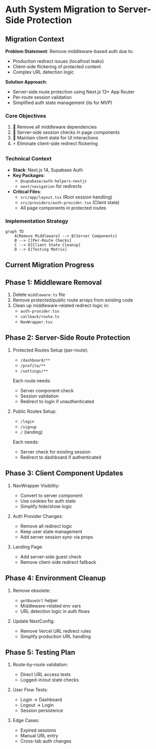 # Auth System Migration to Server-Side Protection

## Migration Context
**Problem Statement**: Remove middleware-based auth due to:
- Production redirect issues (localhost leaks)
- Client-side flickering of protected content
- Complex URL detection logic

**Solution Approach**: 
- Server-side route protection using Next.js 13+ App Router
- Per-route session validation
- Simplified auth state management (its for MVP)

### Core Objectives
1. 🚫 Remove all middleware dependencies
2. 🔐 Server-side session checks in page components
3. 🧩 Maintain client state for UI interactions
4. ⚡ Eliminate client-side redirect flickering

### Technical Context
- **Stack**: Next.js 14, Supabase Auth
- **Key Packages**: 
  - `@supabase/auth-helpers-nextjs`
  - `next/navigation` for redirects
- **Critical Files**:
  - `src/app/layout.tsx` (Root session handling)
  - `src/providers/auth-provider.tsx` (Client state)
  - All page components in protected routes

### Implementation Strategy
```mermaid
graph TD
    A[Remove Middleware] --> B[Server Components]
    B --> C[Per-Route Checks]
    C --> D[Client State Cleanup]
    D --> E[Testing Matrix]
```

## Current Migration Progress

## Phase 1: Middleware Removal
1. Delete `middleware.ts` file
2. Remove protected/public route arrays from existing code
3. Clean up middleware-related redirect logic in:
   - `auth-provider.tsx`
   - `callback/route.ts`
   - `NavWrapper.tsx`

## Phase 2: Server-Side Route Protection
1. Protected Routes Setup (per-route):
   - `/dashboard/**`
   - `/profile/**`
   - `/settings/**`
   
   Each route needs:
   - Server component check
   - Session validation
   - Redirect to login if unauthenticated

2. Public Routes Setup:
   - `/login`
   - `/signup`
   - `/` (landing)
   
   Each needs:
   - Server check for existing session
   - Redirect to dashboard if authenticated

## Phase 3: Client Component Updates
1. NavWrapper Visibility:
   - Convert to server component
   - Use cookies for auth state
   - Simplify hide/show logic

2. Auth Provider Changes:
   - Remove all redirect logic
   - Keep user state management
   - Add server session sync via props

3. Landing Page:
   - Add server-side guest check
   - Remove client-side redirect fallback

## Phase 4: Environment Cleanup
1. Remove obsolete:
   - `getBaseUrl` helper
   - Middleware-related env vars
   - URL detection logic in auth flows

2. Update NextConfig:
   - Remove Vercel URL redirect rules
   - Simplify production URL handling

## Phase 5: Testing Plan
1. Route-by-route validation:
   - Direct URL access tests
   - Logged-in/out state checks

2. User Flow Tests:
   - Login → Dashboard
   - Logout → Login
   - Session persistence

3. Edge Cases:
   - Expired sessions
   - Manual URL entry
   - Cross-tab auth changes
